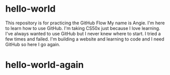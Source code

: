 # hello-world
This repository is for practicing the GitHub Flow
My name is Angie. I'm here to learn how to use GitHub. 
I'm taking CS50x just because I love learning. 
I've always wanted to use GitHub but I never knew where to start.
I tried a few times and failed. I'm building a website and learning to code and I need GitHub so here I go again.
# hello-world-again
